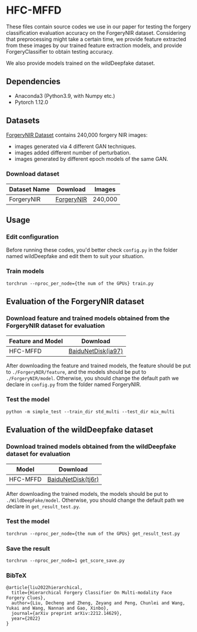 # HFC-MFFD
These files contain source codes we use in our paper for testing the forgery classification evaluation accuracy on the ForgeryNIR dataset.
Considering that preprocessing might take a certain time, we provide feature extracted from these images by our trained feature extraction models, and provide ForgeryClassifier to obtain testing accuracy.

We also provide models trained on the wildDeepfake dataset.

## Dependencies

* Anaconda3 (Python3.9, with Numpy etc.)
* Pytorch 1.12.0

## Datasets
[ForgeryNIR Dataset](https://github.com/AEP-WYK/forgerynir) contains 240,000 forgery NIR images:
- images generated via 4 different GAN techniques. 
- images added different number of perturbation.
- images generated by different epoch models of the same GAN.   

### Download dataset

| Dataset Name | Download                                                   | Images  |
| ------------ | ---------------------------------------------------------- | ------- |
| ForgeryNIR   | [ForgeryNIR](https://github.com/AEP-WYK/forgerynir)        | 240,000 |

## Usage
### Edit configuration
Before running these codes, you'd better check `config.py` in the folder named wildDeepfake and edit them to suit your situation.

### Train models

```
torchrun --nproc_per_node={the num of the GPUs} train.py
```

## Evaluation of the ForgeryNIR dataset
### Download feature and trained models obtained from the ForgeryNIR dataset for evaluation

| Feature and Model   | Download                                                     |
| ------- | ------------------------------------------------------------ |
| HFC-MFFD | [BaiduNetDisk(ia97)](https://pan.baidu.com/s/1Wgm8uSrkGdWeAYuhRSITcw) |


After downloading the feature and trained models, the feature should be put to `./ForgeryNIR/feature`, and the models should be put to `./ForgeryNIR/model`. Otherwise, you should change the default path we declare in `config.py` from the folder named ForgeryNIR.

### Test the model

```
python -m simple_test --train_dir std_multi --test_dir mix_multi
```

## Evaluation of the wildDeepfake dataset
### Download trained models obtained from the wildDeepfake dataset for evaluation
| Model   | Download                                                     |
| ------- | ------------------------------------------------------------ |
| HFC-MFFD | [BaiduNetDisk(tj6r)](https://pan.baidu.com/s/1R8D8uQVxSwIBMvqcq2Euqg) |

After downloading the trained models, the models should be put to `./WildDeepFake/model`. Otherwise, you should change the default path we declare in `get_result_test.py`.

### Test the model

```
torchrun --nproc_per_node={the num of the GPUs} get_result_test.py
```

### Save the result
```
torchrun --nproc_per_node=1 get_score_save.py
```

### BibTeX
```
@article{liu2022hierarchical,
  title={Hierarchical Forgery Classifier On Multi-modality Face Forgery Clues},
  author={Liu, Decheng and Zheng, Zeyang and Peng, Chunlei and Wang, Yukai and Wang, Nannan and Gao, Xinbo},
  journal={arXiv preprint arXiv:2212.14629},
  year={2022}
}
```




